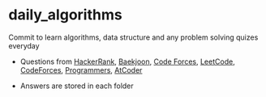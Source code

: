 # daily_algorithms
Commit to learn algorithms, data structure and any problem solving quizes everyday

- Questions from [HackerRank](https://www.hackerrank.com), [Baekjoon](https://www.acmicpc.net/), [Code Forces](https://codeforces.com/), [LeetCode](https://leetcode.com), [CodeForces](https://codeforces.com/), [Programmers](https://programmers.co.kr), [AtCoder](https://atcoder.jp/)

- Answers are stored in each folder

